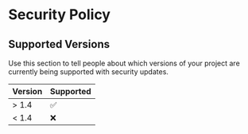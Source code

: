 # Security Policy

## Supported Versions

Use this section to tell people about which versions of your project are
currently being supported with security updates.

| Version | Supported          |
| ------- | ------------------ |
| > 1.4   | :white_check_mark: |
| < 1.4   | :x:                |
